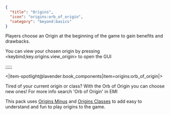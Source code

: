 ```json
{
  "title": "Origins",
  "icon": "origins:orb_of_origin",
  "category": "beyond:basics"
}
```

Players choose an Origin at the beginning of the game to gain benefits and drawbacks.


You can view your chosen origin by pressing <keybind;key.origins.view_origin> to open the GUI


;;;;;


<|item-spotlight@lavender:book_components|item=origins:orb_of_origin|>

Tired of your current origin or class? With the Orb of Origin you can choose new ones! For more info search 'Orb of Origin' in EMI


This pack uses [Origins Minus](https://modrinth.com/datapack/origins-minus) and [Origins Classes](https://modrinth.com/mod/origins-classes) to add easy to understand and fun to play origins to the game.